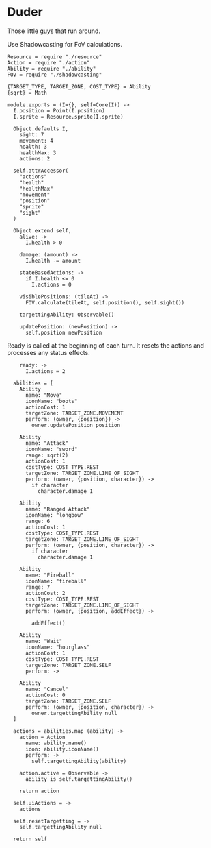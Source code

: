 Duder
=====

Those little guys that run around.

Use Shadowcasting for FoV calculations.

    Resource = require "./resource"
    Action = require "./action"
    Ability = require "./ability"
    FOV = require "./shadowcasting"

    {TARGET_TYPE, TARGET_ZONE, COST_TYPE} = Ability
    {sqrt} = Math

    module.exports = (I={}, self=Core(I)) ->
      I.position = Point(I.position)
      I.sprite = Resource.sprite(I.sprite)

      Object.defaults I,
        sight: 7
        movement: 4
        health: 3
        healthMax: 3
        actions: 2

      self.attrAccessor(
        "actions"
        "health"
        "healthMax"
        "movement"
        "position"
        "sprite"
        "sight"
      )

      Object.extend self,
        alive: ->
          I.health > 0

        damage: (amount) ->
          I.health -= amount

        stateBasedActions: ->
          if I.health <= 0
            I.actions = 0

        visiblePositions: (tileAt) ->
          FOV.calculate(tileAt, self.position(), self.sight())

        targettingAbility: Observable()

        updatePosition: (newPosition) ->
          self.position newPosition

Ready is called at the beginning of each turn. It resets the actions and processes
any status effects.

        ready: ->
          I.actions = 2

      abilities = [
        Ability
          name: "Move"
          iconName: "boots"
          actionCost: 1
          targetZone: TARGET_ZONE.MOVEMENT
          perform: (owner, {position}) ->
            owner.updatePosition position

        Ability
          name: "Attack"
          iconName: "sword"
          range: sqrt(2)
          actionCost: 1
          costType: COST_TYPE.REST
          targetZone: TARGET_ZONE.LINE_OF_SIGHT
          perform: (owner, {position, character}) ->
            if character
              character.damage 1

        Ability
          name: "Ranged Attack"
          iconName: "longbow"
          range: 6
          actionCost: 1
          costType: COST_TYPE.REST
          targetZone: TARGET_ZONE.LINE_OF_SIGHT
          perform: (owner, {position, character}) ->
            if character
              character.damage 1

        Ability
          name: "Fireball"
          iconName: "fireball"
          range: 7
          actionCost: 2
          costType: COST_TYPE.REST
          targetZone: TARGET_ZONE.LINE_OF_SIGHT
          perform: (owner, {position, addEffect}) ->
            
            addEffect()

        Ability
          name: "Wait"
          iconName: "hourglass"
          actionCost: 1
          costType: COST_TYPE.REST
          targetZone: TARGET_ZONE.SELF
          perform: ->

        Ability
          name: "Cancel"
          actionCost: 0
          targetZone: TARGET_ZONE.SELF
          perform: (owner, {position, character}) ->
            owner.targettingAbility null
      ]

      actions = abilities.map (ability) ->
        action = Action
          name: ability.name()
          icon: ability.iconName()
          perform: ->
            self.targettingAbility(ability)

        action.active = Observable ->
          ability is self.targettingAbility()

        return action

      self.uiActions = ->
        actions

      self.resetTargetting = ->
        self.targettingAbility null

      return self
